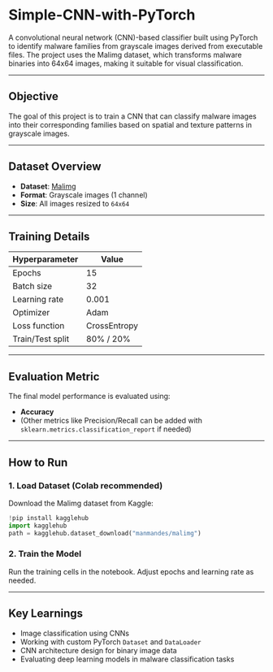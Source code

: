# Simple-CNN-with-PyTorch

A convolutional neural network (CNN)-based classifier built using PyTorch to identify malware families from grayscale images derived from executable files. The project uses the Malimg dataset, which transforms malware binaries into 64x64 images, making it suitable for visual classification.

---

## Objective

The goal of this project is to train a CNN that can classify malware images into their corresponding families based on spatial and texture patterns in grayscale images.

---

## Dataset Overview

- **Dataset**: [Malimg](https://www.kaggle.com/datasets/manmandes/malimg)
- **Format**: Grayscale images (1 channel)
- **Size**: All images resized to `64x64`
---


## Training Details

| Hyperparameter       | Value         |
|----------------------|---------------|
| Epochs               | 15            |
| Batch size           | 32            |
| Learning rate        | 0.001         |
| Optimizer            | Adam          |
| Loss function        | CrossEntropy  |
| Train/Test split     | 80% / 20%     |

---

## Evaluation Metric

The final model performance is evaluated using:

- **Accuracy**
- (Other metrics like Precision/Recall can be added with `sklearn.metrics.classification_report` if needed)

---

## How to Run

### 1. Load Dataset (Colab recommended)

Download the Malimg dataset from Kaggle:

```python
!pip install kagglehub
import kagglehub
path = kagglehub.dataset_download("manmandes/malimg")
```

### 2. Train the Model

Run the training cells in the notebook. Adjust epochs and learning rate as needed.

---

## Key Learnings

* Image classification using CNNs
* Working with custom PyTorch `Dataset` and `DataLoader`
* CNN architecture design for binary image data
* Evaluating deep learning models in malware classification tasks
